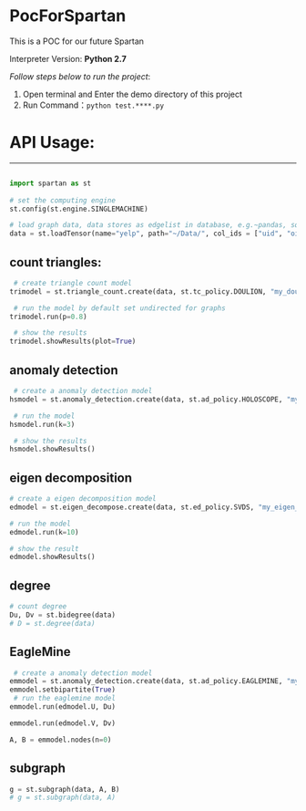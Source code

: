 # PocForSpartan
This is a POC for our future Spartan

Interpreter Version: **Python 2.7**

*Follow steps below to run the project*:

1. Open terminal and Enter the demo directory of this project
2. Run Command：``python test.****.py``

# API Usage:
------

```python

import spartan as st
   
# set the computing engine
st.config(st.engine.SINGLEMACHINE)

# load graph data, data stores as edgelist in database, e.g.~pandas, sqlite, postgress, hive
data = st.loadTensor(name="yelp", path="~/Data/", col_ids = ["uid", "oid", "rating"], col_types = [int, int, int])

```
## count triangles:

```python
 # create triangle count model
trimodel = st.triangle_count.create(data, st.tc_policy.DOULION, "my_doulion_model")

 # run the model by default set undirected for graphs
trimodel.run(p=0.8)

 # show the results
trimodel.showResults(plot=True)
```

## anomaly detection
```python
 # create a anomaly detection model
hsmodel = st.anomaly_detection.create(data, st.ad_policy.HOLOSCOPE, "my_holoscope_model")

 # run the model
hsmodel.run(k=3)

 # show the results
hsmodel.showResults()
```

## eigen decomposition
```python
# create a eigen decomposition model
edmodel = st.eigen_decompose.create(data, st.ed_policy.SVDS, "my_eigen_decomposition_model")

# run the model
edmodel.run(k=10)

# show the result
edmodel.showResults()
```

## degree
```python
# count degree
Du, Dv = st.bidegree(data)
# D = st.degree(data)
```

## EagleMine
```python
 # create a anomaly detection model
emmodel = st.anomaly_detection.create(data, st.ad_policy.EAGLEMINE, "my_eaglemine_model")
emmodel.setbipartite(True)
 # run the eaglemine model
emmodel.run(edmodel.U, Du)

emmodel.run(edmodel.V, Dv)

A, B = emmodel.nodes(n=0)

```
## subgraph
```python
g = st.subgraph(data, A, B)
# g = st.subgraph(data, A)
```
